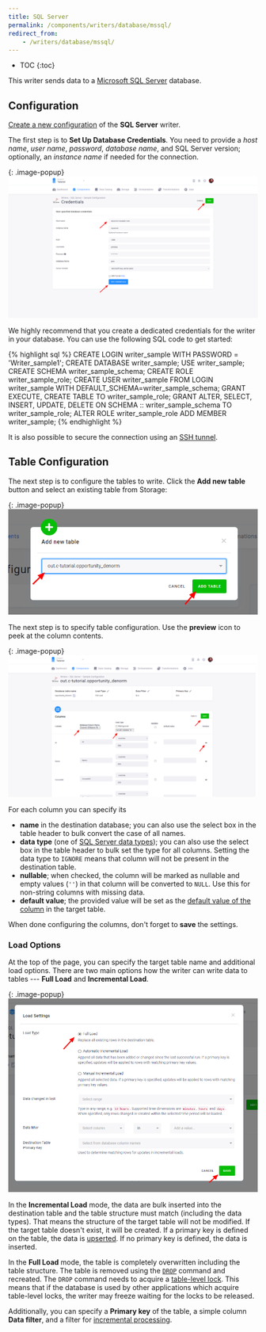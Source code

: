 ```yaml
---
title: SQL Server
permalink: /components/writers/database/mssql/
redirect_from:
    - /writers/database/mssql/
---
```


* TOC
{:toc}

This writer sends data to a [Microsoft SQL Server](https://www.microsoft.com/en-us/sql-server/sql-server-2017) database.

## Configuration
[Create a new configuration](/components/#creating-component-configuration) of the **SQL Server** writer.

The first step is to **Set Up Database Credentials**.
You need to provide a *host name*, *user name*, *password*, *database name*, and SQL Server version; optionally, an *instance name* if needed for the connection.

{: .image-popup}
![Screenshot - Save Credentials](/components/writers/database/mssql/mssql-2.png)

We highly recommend that you create a dedicated credentials for the writer in your database. You can use the following SQL code to get started:

{% highlight sql %}
CREATE LOGIN writer_sample WITH PASSWORD = 'Writer_sample1';
CREATE DATABASE writer_sample;
USE writer_sample;
CREATE SCHEMA writer_sample_schema;
CREATE ROLE writer_sample_role;
CREATE USER writer_sample FROM LOGIN writer_sample WITH DEFAULT_SCHEMA=writer_sample_schema;
GRANT EXECUTE, CREATE TABLE TO writer_sample_role;
GRANT ALTER, SELECT, INSERT, UPDATE, DELETE ON SCHEMA :: writer_sample_schema TO writer_sample_role;
ALTER ROLE writer_sample_role ADD MEMBER writer_sample;
{% endhighlight %}

It is also possible to secure the connection using an [SSH tunnel](/components/extractors/database/#connecting-to-database).

## Table Configuration
The next step is to configure the tables to write. Click the **Add new table** button and select an existing table from Storage:

{: .image-popup}
![Screenshot - Select Table](/components/writers/database/mssql/mssql-3.png)

The next step is to specify table configuration. Use the **preview** icon to peek at the column contents.

{: .image-popup}
![Screenshot - Table Columns](/components/writers/database/mssql/mssql-5.png)

For each column you can specify its

- **name** in the destination database; you can also use the select box in the table header to bulk convert the case of all names.
- **data type** (one of [SQL Server data types](https://docs.microsoft.com/en-us/sql/t-sql/data-types/data-types-transact-sql)); you can also use the select box in the table header to bulk set the type for all columns. Setting the data type to `IGNORE` means that column will not be present in the destination table.
- **nullable**; when checked, the column will be marked as nullable and empty values (`''`) in that column will be converted to `NULL`. Use this for non-string columns with missing data.
- **default value**; the provided value will be set as the [default value of the column](https://docs.microsoft.com/en-us/sql/t-sql/statements/create-table-transact-sql?view=sql-server-2017#default-definitions) in the target table.

When done configuring the columns, don't forget to **save** the settings.

### Load Options
At the top of the page, you can specify the target table name and additional load options. There are two main options how the writer
can write data to tables --- **Full Load** and **Incremental Load**.

{: .image-popup}
![Screenshot - Table Options](/components/writers/database/mssql/mssql-6.png)

In the **Incremental Load** mode, the data are bulk inserted into
the destination table and the table structure must match (including the data types). That means the structure of the target table
will not be modified. If the target table doesn't exist, it will be created. If a primary key is defined on the table, the
data is [upserted](https://en.wikipedia.org/wiki/Merge_(SQL)). If no primary key is defined, the data is inserted.

In the **Full Load** mode, the table is completely overwritten including the table structure. The table is removed
using the [`DROP`](https://docs.microsoft.com/en-us/sql/t-sql/statements/drop-table-transact-sql) command and recreated. The
`DROP` command needs to acquire a [table-level lock](https://docs.microsoft.com/en-us/sql/relational-databases/sql-server-transaction-locking-and-row-versioning-guide).
This means that if the database is used by other applications which acquire table-level locks, the writer may
freeze waiting for the locks to be released.

Additionally, you can specify a **Primary key** of the table, a simple column **Data filter**, and a filter for
[incremental processing](/storage/tables/#incremental-processing).
